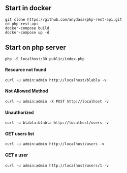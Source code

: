 ## Start in docker
```
git clone https://github.com/anydasa/php-rest-api.git
cd php-rest-api
docker-compose build
docker-compose up -d
```


## Start on php server
```
php -S localhost:80 public/index.php
```

#### Resource not found
```
curl -u admin:admin http://localhost/blabla -v
```

#### Not Allowed Method
```
curl -u admin:admin -X POST http://localhost -v
```
#### Unauthorized
```
curl -u blabla:blabla http://localhost/users -v
```

#### GET users list
```
curl -u admin:admin http://localhost/users -v
```

#### GET a user
```
curl -u admin:admin http://localhost/users/1 -v
```
